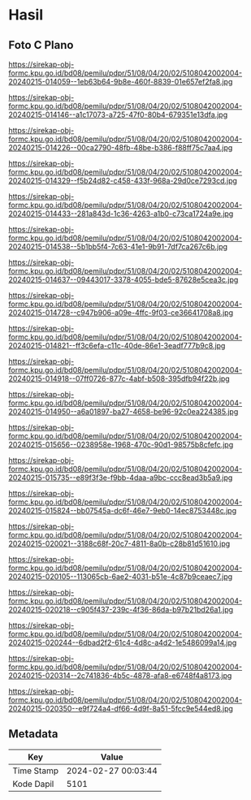 # Hasil

## Foto C Plano

https://sirekap-obj-formc.kpu.go.id/bd08/pemilu/pdpr/51/08/04/20/02/5108042002004-20240215-014059--1eb63b64-9b8e-460f-8839-01e657ef2fa8.jpg

https://sirekap-obj-formc.kpu.go.id/bd08/pemilu/pdpr/51/08/04/20/02/5108042002004-20240215-014146--a1c17073-a725-47f0-80b4-679351e13dfa.jpg

https://sirekap-obj-formc.kpu.go.id/bd08/pemilu/pdpr/51/08/04/20/02/5108042002004-20240215-014226--00ca2790-48fb-48be-b386-f88ff75c7aa4.jpg

https://sirekap-obj-formc.kpu.go.id/bd08/pemilu/pdpr/51/08/04/20/02/5108042002004-20240215-014329--f5b24d82-c458-433f-968a-29d0ce7293cd.jpg

https://sirekap-obj-formc.kpu.go.id/bd08/pemilu/pdpr/51/08/04/20/02/5108042002004-20240215-014433--281a843d-1c36-4263-a1b0-c73ca1724a9e.jpg

https://sirekap-obj-formc.kpu.go.id/bd08/pemilu/pdpr/51/08/04/20/02/5108042002004-20240215-014538--5b1bb5f4-7c63-41e1-9b91-7df7ca267c6b.jpg

https://sirekap-obj-formc.kpu.go.id/bd08/pemilu/pdpr/51/08/04/20/02/5108042002004-20240215-014637--09443017-3378-4055-bde5-87628e5cea3c.jpg

https://sirekap-obj-formc.kpu.go.id/bd08/pemilu/pdpr/51/08/04/20/02/5108042002004-20240215-014728--c947b906-a09e-4ffc-9f03-ce36641708a8.jpg

https://sirekap-obj-formc.kpu.go.id/bd08/pemilu/pdpr/51/08/04/20/02/5108042002004-20240215-014821--ff3c6efa-c11c-40de-86e1-3eadf777b9c8.jpg

https://sirekap-obj-formc.kpu.go.id/bd08/pemilu/pdpr/51/08/04/20/02/5108042002004-20240215-014918--07ff0726-877c-4abf-b508-395dfb94f22b.jpg

https://sirekap-obj-formc.kpu.go.id/bd08/pemilu/pdpr/51/08/04/20/02/5108042002004-20240215-014950--a6a01897-ba27-4658-be96-92c0ea224385.jpg

https://sirekap-obj-formc.kpu.go.id/bd08/pemilu/pdpr/51/08/04/20/02/5108042002004-20240215-015656--0238958e-1968-470c-90d1-98575b8cfefc.jpg

https://sirekap-obj-formc.kpu.go.id/bd08/pemilu/pdpr/51/08/04/20/02/5108042002004-20240215-015735--e89f3f3e-f9bb-4daa-a9bc-ccc8ead3b5a9.jpg

https://sirekap-obj-formc.kpu.go.id/bd08/pemilu/pdpr/51/08/04/20/02/5108042002004-20240215-015824--bb07545a-dc6f-46e7-9eb0-14ec8753448c.jpg

https://sirekap-obj-formc.kpu.go.id/bd08/pemilu/pdpr/51/08/04/20/02/5108042002004-20240215-020021--3188c68f-20c7-4811-8a0b-c28b81d51610.jpg

https://sirekap-obj-formc.kpu.go.id/bd08/pemilu/pdpr/51/08/04/20/02/5108042002004-20240215-020105--113065cb-6ae2-4031-b51e-4c87b9ceaec7.jpg

https://sirekap-obj-formc.kpu.go.id/bd08/pemilu/pdpr/51/08/04/20/02/5108042002004-20240215-020218--c905f437-239c-4f36-86da-b97b21bd26a1.jpg

https://sirekap-obj-formc.kpu.go.id/bd08/pemilu/pdpr/51/08/04/20/02/5108042002004-20240215-020244--6dbad2f2-61c4-4d8c-a4d2-1e5486099a14.jpg

https://sirekap-obj-formc.kpu.go.id/bd08/pemilu/pdpr/51/08/04/20/02/5108042002004-20240215-020314--2c741836-4b5c-4878-afa8-e6748f4a8173.jpg

https://sirekap-obj-formc.kpu.go.id/bd08/pemilu/pdpr/51/08/04/20/02/5108042002004-20240215-020350--e9f724a4-df66-4d9f-8a51-5fcc9e544ed8.jpg


## Metadata

| Key        | Value               |
| ---------- | ------------------- |
| Time Stamp | 2024-02-27 00:03:44 |
| Kode Dapil | 5101                |



